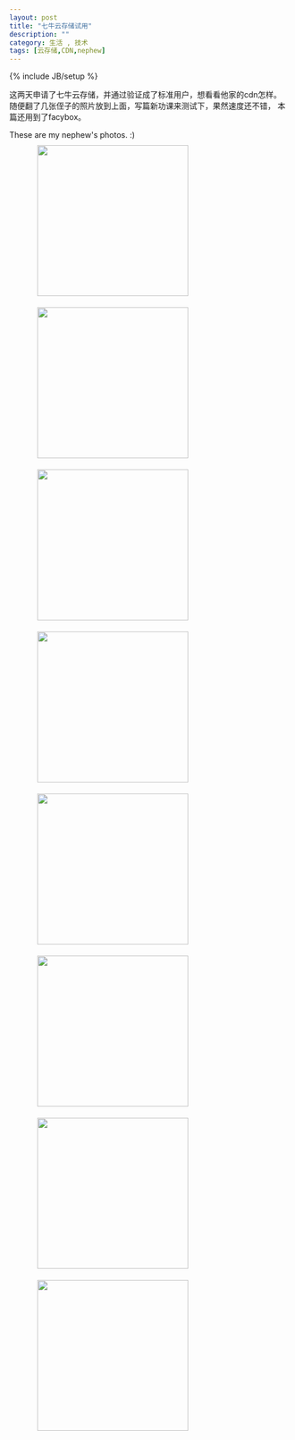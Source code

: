 ```yaml
---
layout: post
title: "七牛云存储试用"
description: ""
category: 生活 , 技术
tags: [云存储,CDN,nephew]
---
```

{% include JB/setup %}
<script src="http://cdn.bootcss.com/jquery/1.11.3/jquery.js"></script>
<script src="http://cdn.bootcss.com/fancybox/2.1.5/jquery.fancybox.pack.js"></script>
<link href="http://cdn.bootcss.com/fancybox/2.1.5/jquery.fancybox.min.css" rel="stylesheet">
<style>
	img {
		width:270px;
		height:270px;
	}
	.fancybox {
		float: left;
    	margin: 10px 50px 10px 50px;
	}
</style>
<script>
$(document).ready(function() {
    $('.fancybox').fancybox();
});
</script>

这两天申请了七牛云存储，并通过验证成了标准用户，想看看他家的cdn怎样。
随便翻了几张侄子的照片放到上面，写篇新功课来测试下，果然速度还不错，
本篇还用到了facybox。

These are my nephew's photos. :)
<br />
<a href="http://7xizaz.com1.z0.glb.clouddn.com/nephew_3.jpg" rel="gallery"  class="fancybox" title="">
    <img src="http://7xizaz.com1.z0.glb.clouddn.com/nephew_3.jpg">
</a>
<a href="http://7xizaz.com1.z0.glb.clouddn.com/nephew_4.jpg" rel="gallery"  class="fancybox" title="">
    <img src="http://7xizaz.com1.z0.glb.clouddn.com/nephew_4.jpg">
</a>
<a href="http://7xizaz.com1.z0.glb.clouddn.com/nephew_5.jpg" rel="gallery"  class="fancybox" title="">
    <img src="http://7xizaz.com1.z0.glb.clouddn.com/nephew_5.jpg">
</a>
<a href="http://7xizaz.com1.z0.glb.clouddn.com/nephew_6.jpg" rel="gallery"  class="fancybox" title="">
    <img src="http://7xizaz.com1.z0.glb.clouddn.com/nephew_6.jpg">
</a>
<a href="http://7xizaz.com1.z0.glb.clouddn.com/nephew_7.jpg" rel="gallery"  class="fancybox" title="">
    <img src="http://7xizaz.com1.z0.glb.clouddn.com/nephew_7.jpg">
</a>
<a href="http://7xizaz.com1.z0.glb.clouddn.com/nephew_8.jpg" rel="gallery"  class="fancybox" title="">
    <img src="http://7xizaz.com1.z0.glb.clouddn.com/nephew_8.jpg">
</a>
<a href="http://7xizaz.com1.z0.glb.clouddn.com/nephew_9.jpg" rel="gallery"  class="fancybox" title="">
    <img src="http://7xizaz.com1.z0.glb.clouddn.com/nephew_9.jpg">
</a>
<a href="http://7xizaz.com1.z0.glb.clouddn.com/nephew_10.jpg" rel="gallery"  class="fancybox" title="">
    <img src="http://7xizaz.com1.z0.glb.clouddn.com/nephew_10.jpg">
</a>

<div style="clear: both;display:none;"></div>

